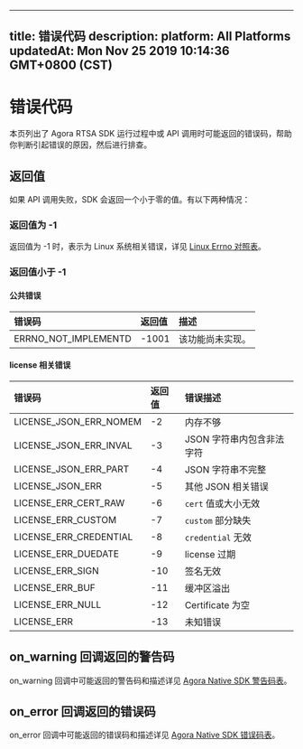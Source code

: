 
---
title: 错误代码
description: 
platform: All Platforms
updatedAt: Mon Nov 25 2019 10:14:36 GMT+0800 (CST)
---
# 错误代码
本页列出了 Agora RTSA SDK 运行过程中或 API 调用时可能返回的错误码，帮助你判断引起错误的原因，然后进行排查。

## 返回值

如果 API 调用失败，SDK 会返回一个小于零的值。有以下两种情况：

### 返回值为 -1

返回值为 -1 时，表示为 Linux 系统相关错误，详见 [Linux Errno 对照表](http://www-numi.fnal.gov/offline_software/srt_public_context/WebDocs/Errors/unix_system_errors.html)。

### 返回值小于 -1

#### 公共错误

| 错误码               | 返回值 | 描述             |
| :------------------- | :----- | :--------------- |
| ERRNO_NOT_IMPLEMENTD | -1001  | 该功能尚未实现。 |

#### license 相关错误

| 错误码                 | 返回值 | 错误描述                  |
| :--------------------- | :----- | :------------------------ |
| LICENSE_JSON_ERR_NOMEM | -2     | 内存不够                  |
| LICENSE_JSON_ERR_INVAL | -3     | JSON 字符串内包含非法字符 |
| LICENSE_JSON_ERR_PART  | -4     | JSON 字符串不完整         |
| LICENSE_JSON_ERR       | -5     | 其他 JSON 相关错误        |
| LICENSE_ERR_CERT_RAW   | -6     | `cert` 值或大小无效       |
| LICENSE_ERR_CUSTOM     | -7     | `custom` 部分缺失         |
| LICENSE_ERR_CREDENTIAL | -8     | `credential` 无效         |
| LICENSE_ERR_DUEDATE    | -9     | license 过期              |
| LICENSE_ERR_SIGN       | -10    | 签名无效                  |
| LICENSE_ERR_BUF        | -11    | 缓冲区溢出                |
| LICENSE_ERR_NULL       | -12    | Certificate 为空          |
| LICENSE_ERR            | -13    | 未知错误                  |

## on_warning 回调返回的警告码

on_warning 回调中可能返回的警告码和描述详见 [Agora Native SDK 警告码表](https://docs.agora.io/cn/Interactive%20Broadcast/API%20Reference/cpp/namespaceagora.html#a32d042123993336be6646469da251b21)。

## on_error 回调返回的错误码

on_error 回调中可能返回的错误码和描述详见 [Agora Native SDK 错误码表](https://docs.agora.io/cn/Interactive%20Broadcast/API%20Reference/cpp/namespaceagora.html#a8affb9bb02864d82c4333529dc3d75a1)。
